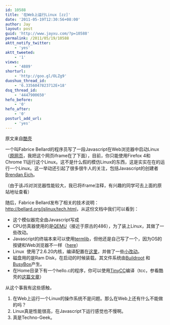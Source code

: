 ```yaml
---
id: 10588
title: '在Web上运行Linux [zz]'
date: '2011-05-19T12:30:56+08:00'
author: Jay
layout: post
guid: 'http://www.jayxu.com/?p=10588'
permalink: /2011/05/19/10588
aktt_notify_twitter:
    - 'yes'
aktt_tweeted:
    - '1'
views:
    - '4889'
shorturl:
    - 'http://goo.gl/OLZg9'
duoshuo_thread_id:
    - '6.3356047823712E+18'
dsq_thread_id:
    - '4447900650'
hefo_before:
    - '0'
hefo_after:
    - '0'
posturl_add_url:
    - 'yes'
---
```


原文来自<a href="http://coolshell.cn/articles/4722.html" target="_blank">酷壳</a>

一个叫Fabrice Bellard的程序员写了一段Javascript在Web浏览器中启动Linux（<a href="http://bellard.org/jslinux/" target="_blank">原网页</a>，我把这个网页iframe在了下面），目前，你只能使用Firefox 4和Chrome 11运行这个Linux。这不是什么假的模仿Linux的东西，这是实实在在的运行一个Linux。这一举动还引起了很多很牛人的关注，包括Javascript的创建者<a href="http://twitter.com/#!/BrendanEich/status/70393502328045568" target="_blank">Brendan Eich</a>。

<!--iframe frameborder="0" height="600" id="1kjs" src="http://bellard.org/jslinux/" style="background-image: initial; background-attachment: initial; background-origin: initial; background-clip: initial; background-color: rgb(0, 0, 0); border-top-width: 0px; border-right-width: 0px; border-bottom-width: 0px; border-left-width: 0px; border-style: initial; border-color: initial; background-position: initial initial; background-repeat: initial initial; " width="550"></iframe-->

（由于该JS对浏览器性能较大，我已将iframe注释，有兴趣的同学可去上面的原站地址查看）

随后，Fabrice Bellard发布了相关的技术说明：<a href="http://bellard.org/jslinux/tech.html" target="_blank">http://bellard.org/jslinux/tech.html</a>，从这份文档中我们可以看到：
<ul>
 	<li>这个模似器完全由Javascript写成</li>
 	<li>CPU仿真器使用的是<a href="http://wiki.qemu.org/Main_Page">QEMU</a>（接近于原古的486），为了装上Linux，其做了一些改动。</li>
 	<li>Javascript的终端本来可以使用<a href="http://www.masswerk.at/termlib/">termlib</a>，但他还是自己写了一个，因为OS的按键和Web浏览器不一样（<a href="http://unixpapa.com/js/key.html">here</a>）</li>
 	<li>Linux  使用了2.6.20内核，编译配置在<a href="http://bellard.org/jslinux/config_linux-2.6.20" target="_blank">这里</a>，并做了一些<a href="http://bellard.org/jslinux/patch_linux-2.6.20" target="_blank">小改动</a>。</li>
 	<li>磁盘用的是Ram Disk，在启动的时候装载。其文件系统由<a href="http://buildroot.uclibc.org/">Buildroot</a> 和<a href="http://www.busybox.net/">BusyBox</a>产生。</li>
 	<li>在Home目录下有一个hello.c的程序，你可以使用<a href="http://bellard.org/tcc/">TinyCC</a>编译（tcc，参看酷壳的<a title="用TCC可以干些什么？" href="http://coolshell.cn/articles/786.html" target="_blank">这篇文章</a>）</li>
</ul>
从这个事我有这些感触，
<ol>
 	<li>在Web上运行一个Linux的操作系统不是问题。那么在Web上还有什么不能做的吗？</li>
 	<li>Linux真是性能很高，在Javascript下运行感觉也不慢啊。</li>
 	<li>真是Techno-Geek。</li>
</ol>
